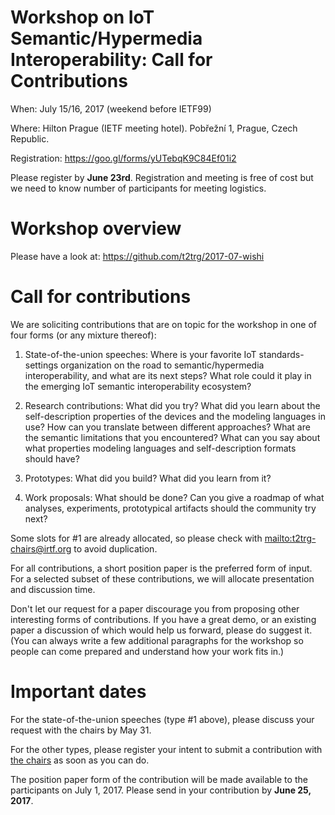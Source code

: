 # Workshop on IoT Semantic/Hypermedia Interoperability: Call for Contributions

When: July 15/16, 2017 (weekend before IETF99)

Where: Hilton Prague (IETF meeting hotel). Pobřežní 1, Prague, Czech Republic.

Registration: https://goo.gl/forms/yUTebqK9C84Ef01i2

Please register by **June 23rd**. Registration and meeting is free of cost but we need to know number of participants for meeting logistics.

# Workshop overview

Please have a look at: https://github.com/t2trg/2017-07-wishi

# Call for contributions

We are soliciting contributions that are on topic for the workshop in one of
four forms (or any mixture thereof):

1. State-of-the-union speeches: Where is your favorite IoT
   standards-settings organization on the road to semantic/hypermedia
   interoperability, and what are its next steps?  What role could it
   play in the emerging IoT semantic interoperability ecosystem?

2. Research contributions:  What did you try?  What did you learn
   about the self-description properties of the devices and the
   modeling languages in use?  How can you translate between different
   approaches?  What are the semantic limitations that you
   encountered?  What can you say about what properties modeling
   languages and self-description formats should have?

3. Prototypes:  What did you build?  What did you learn from it?

4. Work proposals:  What should be done?  Can you give a roadmap of
   what analyses, experiments, prototypical artifacts should the
   community try next?

Some slots for #1 are already allocated, so please check
with <mailto:t2trg-chairs@irtf.org> to avoid duplication.

For all contributions, a short position paper is the preferred form of
input.  For a selected subset of these contributions, we will allocate
presentation and discussion time.

Don't let our request for a paper discourage you from proposing other
interesting forms of contributions.  If you have a great demo, or an
existing paper a discussion of which would help us forward, please do
suggest it.  (You can always write a few additional paragraphs for the
workshop so people can come prepared and understand how your work fits
in.)

# Important dates

For the state-of-the-union speeches (type #1 above), please discuss
your request with the chairs by May 31.

For the other types, please register your intent to submit a
contribution with [the chairs][] as soon as you can do.

[the chairs]: mailto:t2trg-chairs@irtf.org

The position paper form of the contribution will be made available to
the participants on July 1, 2017.  Please send in your contribution by
**June 25, 2017**.
